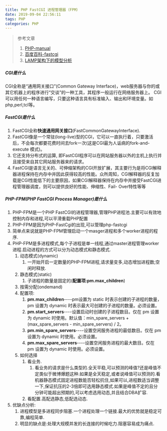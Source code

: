```yaml
---
title: PHP FastCGI 进程管理器（FPM）
date: 2019-09-04 22:56:11
tags: PHP
categories: PHP
---
```

> 参考文章
> 1. [PHP-manual](https://www.php.net/manual/zh/install.fpm.php)
> 2. [百度百科-fastcgi](https://baike.baidu.com/item/fastcgi)
> 3. [LAMP架构下的模型分析](https://cloud.tencent.com/developer/news/326669)

#####  CGI是什么

CGI全称是“通用网关接口”(Common Gateway Interface)，web服务器与你的或其它机器上的程序进行“交谈”的一种工具，其程序一般运行在网络服务器上。 CGI可以用任何一种语言编写，只要这种语言具有标准输入、输出和环境变量。如php,perl,tcl等。

##### FastCGI是什么
1. FastCGI全称**快速通用网关接口**(FastCommonGatewayInterface).
2. FastCGI像是一个常驻(long-live)型的CGI，它可以一直执行着，只要激活后，不会每次都要花费时间去fork一次(这是CGI最为人诟病的fork-and-execute 模式)。
3. 它还支持分布式的运算, 即FastCGI程序可以在网站服务器以外的主机上执行并且接受来自其它网站服务器来的请求。
4. FastCGI是语言无关的、可伸缩架构的CGI开放扩展，其主要行为是将CGI解释器进程保持在内存中并因此获得较高的性能。众所周知，CGI解释器的反复加载是CGI性能低下的主要原因，如果CGI解释器保持在内存中并接受FastCGI进程管理器调度，则可以提供良好的性能、伸缩性、Fail- Over特性等等

##### PHP-FPM(PHP FastCGI Process Manager)是什么
1. PHP-FPM是一个PHP FastCGI的进程管理器,管理PHP进程池.主要可以有效地控制内存和进程,可以平滑重载PHP配置
2. PHP-FPM是因为PHP-FastCgi的出现,可以管理php-fastcgi
3. 简单点来说就是PHP-FPM管理启动一个masger进程和多个worker进程的程序.
4. PHP-FPM是多进程模式,每个子进程是单一线程,通过master进程管理worker进程.启动进程的方式可以分为动态模式和静态模式.
    1. 动态模式(dynamic)
        1. 一开始开启一定数量的PHP-FPM进程,请求量变多,动态增加进程数;空闲时释放.
    2. 静态模式(static)
        1. 子进程的数量是固定的(**配置项:pm.max_children**)
    3. 按需分配(ondemand)
    4. 配置项:
        1. **pm.max_children**----pm设置为 static 时表示创建的子进程的数量，pm 设置为 dynamic 时表示最大可创建的子进程的数量。必须设置。
        2. **pm.start_servers**----设置启动时创建的子进程数目。仅在 pm 设置为 dynamic 时使用。默认值：min_spare_servers + (max_spare_servers - min_spare_servers) / 2。
        3. **pm.min_spare_servers**----设置空闲服务进程的最低数目。仅在 pm 设置为 dynamic 时使用。必须设置。
        4. **pm.max_spare_servers**----设置空闲服务进程的最大数目。仅在 pm 设置为 dynamic 时使用。必须设置。
    2. 如何选择
        1. 看业务.
            1. 看业务的请求是什么类型的.全天平稳,可以预测的峰值?还是峰值不定类似于微博爆题这种.如果是全天稳定,或者说峰值可以预测的.看机器静态模式固定进程数能否轻松抗住,如果可以,进程数适当调整一下,保证抗压的2-3倍即可选用静态模式.如果是峰值不定的且分分钟可能超出预期的,可以考虑选用动态,并且结合DBA扩容.
        2. 看配置.高配选静态,低配选动态.
5. 优缺点分析:
    1. 进程模型是多进程同步阻塞.一个进程处理一个链接.最大的优势就是稳定可靠,编程简单.
    2. 明显的缺点是:处理大规模并发的长连接的时候吃力.阻塞容易成为痛点.